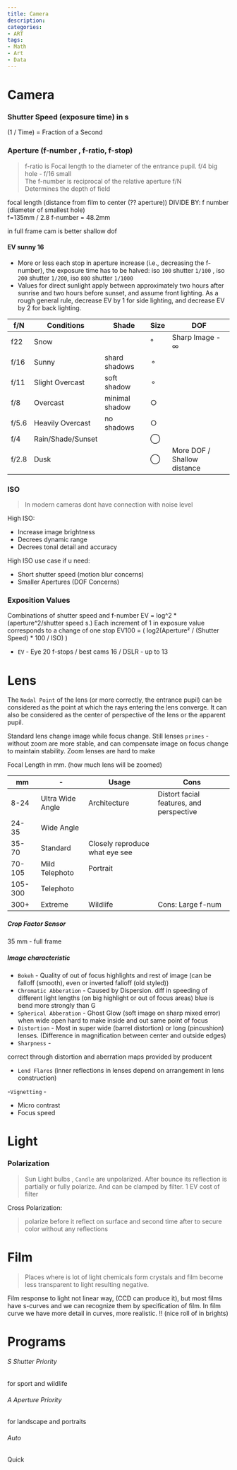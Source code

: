 ```yaml
---
title: Camera
description:
categories:
- ART
tags:
- Math
- Art
- Data
---
```






# Camera

### Shutter Speed (exposure time) in s
(1 / Time) = Fraction of a Second
### Aperture (f-number , f-ratio, f-stop)
>f-ratio is Focal length to the diameter of the entrance pupil. f/4 big hole - f/16 small   
The f-number is reciprocal of the relative aperture f/N   
Determines the depth of field  

focal length (distance from film to  center (?? aperture))  DIVIDE BY:  f number (diameter of smallest hole)  
f=135mm / 2.8 f-number = 48.2mm  

in full frame cam is better shallow dof

#### EV sunny 16
-  More or less each stop in aperture increase (i.e., decreasing the f-number), the exposure time has to be halved:
iso `100` shutter `1/100` , iso `200` shutter `1/200`, iso `800` shutter `1/1000`  
- Values for direct sunlight apply between approximately two hours after sunrise and two hours before sunset, and assume front lighting. As a rough general rule, decrease EV by 1 for side lighting, and decrease EV by 2 for back lighting.


f/N | Conditions | Shade | Size | DOF |
--- | --- | --- | --- |   ---  |  
f22 | Snow | |	° | Sharp Image - ∞  |
f/16 | Sunny | shard shadows |	&#9900; |
f/11 | Slight Overcast | soft shadow  | 	&#9900;		|
f/8 | Overcast | minimal shadow  | 	&#9675;	|
f/5.6 | Heavily Overcast | no shadows |  	&#9675;
f/4 | Rain/Shade/Sunset | | &#9711;	|
f/2.8 | Dusk | | &#9711;	| More DOF / Shallow distance

### ISO
>In modern cameras dont have connection with noise level

High ISO:  
- Increase image brightness
- Decrees dynamic range
- Decrees tonal detail and accuracy

High ISO use case if u need:  
- Short shutter speed (motion blur concerns)
- Smaller Apertures (DOF Concerns)


### Exposition Values
Combinations of shutter speed and f-number  EV = log^2 * (aperture^2/shutter speed s.) Each increment of 1 in exposure value corresponds to a change of one stop EV100 = ( log2(Aperture² / (Shutter Speed) * 100 / ISO) )  

- `EV`  - Eye 20 f-stops / best cams 16 / DSLR - up to 13  



# Lens

The `Nodal Point` of the lens (or more correctly, the entrance pupil) can be considered as the point at which the rays entering the lens converge. It can also be considered as the center of perspective of the lens or the apparent pupil.

Standard lens change image while focus change. Still lenses `primes` - without zoom are more stable, and can compensate image on focus change to maintain stability. Zoom lenses are hard to make


Focal Length in mm. (how much lens will be zoomed)

mm | -  | Usage | Cons |
--- | --- | --- | --- |
8-24 | Ultra Wide Angle | Architecture | Distort facial features, and perspective
24-35 | Wide Angle  |
35-70 | Standard  | Closely reproduce what eye see |
70-105 | Mild Telephoto  | Portrait |
105-300 | Telephoto |   |
300+  |  Extreme  |  Wildlife | Cons: Large f-num

##### Crop Factor Sensor
35 mm - full frame  

##### Image characteristic

- `Bokeh` -  Quality of out of focus highlights and rest of image (can be falloff (smooth), even or inverted falloff (old styled))
- `Chromatic Abberation` - Caused by Dispersion. diff in speeding of different light lengths  (on big highlight or out of focus areas)   blue is bend more strongly than G
- `Spherical Abberation` - Ghost Glow (soft image on sharp mixed error) when wide open  hard to make inside and out same point of focus  
- `Distortion` - Most in super wide  (barrel distortion) or long (pincushion) lenses. (Difference in magnification between center and outside edges)
- `Sharpness` -

correct through distortion and aberration maps provided by producent    
- `Lend Flares` (inner reflections in lenses depend on arrangement in lens construction)

-`Vignetting` -
- Micro contrast  
- Focus speed


# Light

### Polarization
>Sun Light bulbs , `Candle` are unpolarized. After bounce its reflection is partially or fully polarize. And can be clamped by filter.
1 EV cost of filter

Cross Polarization:  
>polarize before it reflect on surface and second time after  to secure color without any reflections  

# Film
> Places where is lot of light  chemicals form crystals and film become less transparent to light resulting negative.

Film response to light not linear way, (CCD can produce it), but most films have s-curves and we can recognize them by specification of film.  In film curve we have more detail in curves, more realistic. !!  (nice roll of in brights)


# Programs

###### S Shutter Priority
for sport and wildlife
###### A Aperture Priority
for landscape and portraits
###### Auto
Quick  
